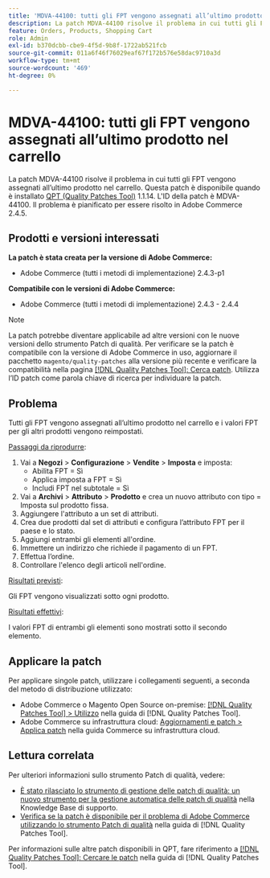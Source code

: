 ```yaml
---
title: 'MDVA-44100: tutti gli FPT vengono assegnati all’ultimo prodotto nel carrello'
description: La patch MDVA-44100 risolve il problema in cui tutti gli FPT vengono assegnati all’ultimo prodotto nel carrello. Questa patch è disponibile quando è installato [Quality Patches Tool (QPT)](https://experienceleague.adobe.com/en/docs/commerce-operations/tools/quality-patches-tool/quality-patches-tool-to-self-serve-quality-patches) 1.1.14. L'ID della patch è MDVA-44100. Il problema è pianificato per essere risolto in Adobe Commerce 2.4.5.
feature: Orders, Products, Shopping Cart
role: Admin
exl-id: b370dcbb-cbe9-4f5d-9b8f-1722ab521fcb
source-git-commit: 011a6f46f76029eaf67f172b576e58dac9710a3d
workflow-type: tm+mt
source-wordcount: '469'
ht-degree: 0%

---
```


# MDVA-44100: tutti gli FPT vengono assegnati all’ultimo prodotto nel carrello

La patch MDVA-44100 risolve il problema in cui tutti gli FPT vengono assegnati all’ultimo prodotto nel carrello. Questa patch è disponibile quando è installato [QPT (Quality Patches Tool)](https://experienceleague.adobe.com/en/docs/commerce-operations/tools/quality-patches-tool/quality-patches-tool-to-self-serve-quality-patches) 1.1.14. L&#39;ID della patch è MDVA-44100. Il problema è pianificato per essere risolto in Adobe Commerce 2.4.5.

## Prodotti e versioni interessati

**La patch è stata creata per la versione di Adobe Commerce:**

* Adobe Commerce (tutti i metodi di implementazione) 2.4.3-p1

**Compatibile con le versioni di Adobe Commerce:**

* Adobe Commerce (tutti i metodi di implementazione) 2.4.3 - 2.4.4

>[!NOTE]
>
>La patch potrebbe diventare applicabile ad altre versioni con le nuove versioni dello strumento Patch di qualità. Per verificare se la patch è compatibile con la versione di Adobe Commerce in uso, aggiornare il pacchetto `magento/quality-patches` alla versione più recente e verificare la compatibilità nella pagina [[!DNL Quality Patches Tool]: Cerca patch](https://experienceleague.adobe.com/en/docs/commerce-operations/tools/quality-patches-tool/quality-patches-tool-to-self-serve-quality-patches). Utilizza l’ID patch come parola chiave di ricerca per individuare la patch.

## Problema

Tutti gli FPT vengono assegnati all’ultimo prodotto nel carrello e i valori FPT per gli altri prodotti vengono reimpostati.

<u>Passaggi da riprodurre</u>:

1. Vai a **Negozi** > **Configurazione** > **Vendite** > **Imposta** e imposta:
   * Abilita FPT = Sì
   * Applica imposta a FPT = Sì
   * Includi FPT nel subtotale = Sì
1. Vai a **Archivi** > **Attributo** > **Prodotto** e crea un nuovo attributo con tipo = Imposta sul prodotto fissa.
1. Aggiungere l&#39;attributo a un set di attributi.
1. Crea due prodotti dal set di attributi e configura l’attributo FPT per il paese e lo stato.
1. Aggiungi entrambi gli elementi all&#39;ordine.
1. Immettere un indirizzo che richiede il pagamento di un FPT.
1. Effettua l’ordine.
1. Controllare l&#39;elenco degli articoli nell&#39;ordine.

<u>Risultati previsti</u>:

Gli FPT vengono visualizzati sotto ogni prodotto.

<u>Risultati effettivi</u>:

I valori FPT di entrambi gli elementi sono mostrati sotto il secondo elemento.

## Applicare la patch

Per applicare singole patch, utilizzare i collegamenti seguenti, a seconda del metodo di distribuzione utilizzato:

* Adobe Commerce o Magento Open Source on-premise: [[!DNL Quality Patches Tool] > Utilizzo](/help/tools/quality-patches-tool/usage.md) nella guida di [!DNL Quality Patches Tool].
* Adobe Commerce su infrastruttura cloud: [Aggiornamenti e patch > Applica patch](https://experienceleague.adobe.com/docs/commerce-cloud-service/user-guide/develop/upgrade/apply-patches.html) nella guida Commerce su infrastruttura cloud.

## Lettura correlata

Per ulteriori informazioni sullo strumento Patch di qualità, vedere:

* [È stato rilasciato lo strumento di gestione delle patch di qualità: un nuovo strumento per la gestione automatica delle patch di qualità](https://experienceleague.adobe.com/en/docs/commerce-operations/tools/quality-patches-tool/quality-patches-tool-to-self-serve-quality-patches) nella Knowledge Base di supporto.
* [Verifica se la patch è disponibile per il problema di Adobe Commerce utilizzando lo strumento Patch di qualità](/help/tools/quality-patches-tool/patches-available-in-qpt/check-patch-for-magento-issue-with-magento-quality-patches.md) nella guida di [!DNL Quality Patches Tool].

Per informazioni sulle altre patch disponibili in QPT, fare riferimento a [[!DNL Quality Patches Tool]: Cercare le patch](https://experienceleague.adobe.com/tools/commerce-quality-patches/index.html) nella guida di [!DNL Quality Patches Tool].
